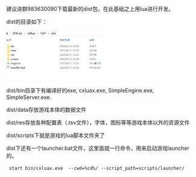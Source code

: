 建议进群983630090下载最新的dist包，在此基础之上用lua进行开发。

dist的目录如下：

<!-- <img src="https://github.com/oceancx/SimpleEngine/blob/master/doc/images/Snipaste_2020-06-12_23-20-41.png"> -->
<img src="images/Snipaste_2020-06-12_23-20-41.png" width="50%">

dist/bin目录下有编译好的exe, cxluax.exe, SimpleEngine.exe, SimpleServer.exe.

dist/data存放游戏本体的数据文件

dist/res存放各种配置表（.tsv文件），字体，图标等等游戏本体以外的资源文件

dist/scripts下就是游戏的lua脚本文件夹了

dist下还有一个launcher.bat文件，这里面就一行命令，用来启动游戏launcher的。

`` start bin/cxluax.exe  --cwd=%cd%/ --script_path=scripts/launcher/``









